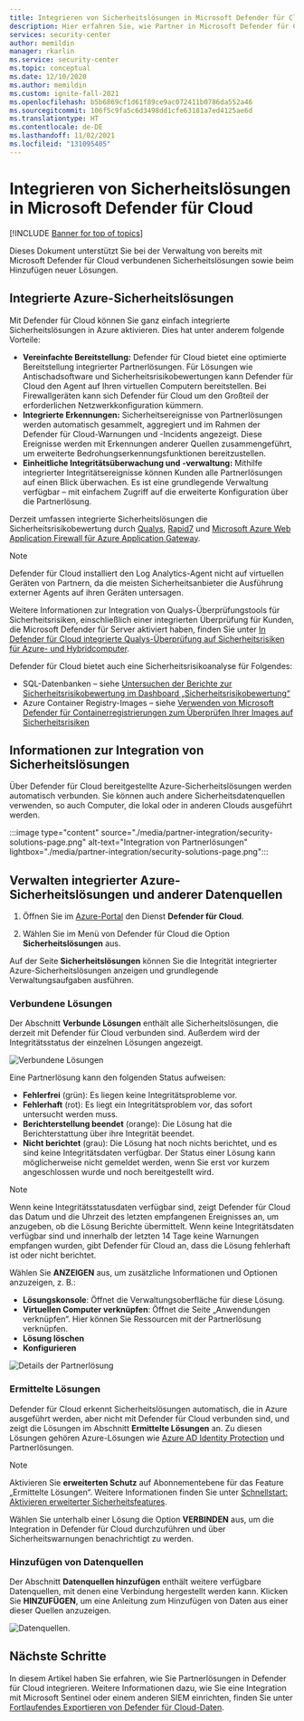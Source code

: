 ```yaml
---
title: Integrieren von Sicherheitslösungen in Microsoft Defender für Cloud | Microsoft-Dokumentation
description: Hier erfahren Sie, wie Partner in Microsoft Defender für Cloud integriert werden, um die allgemeine Sicherheit Ihrer Azure-Ressourcen zu verbessern.
services: security-center
author: memildin
manager: rkarlin
ms.service: security-center
ms.topic: conceptual
ms.date: 12/10/2020
ms.author: memildin
ms.custom: ignite-fall-2021
ms.openlocfilehash: b5b6869cf1d61f89ce9ac072411b0786da552a46
ms.sourcegitcommit: 106f5c9fa5c6d3498dd1cfe63181a7ed4125ae6d
ms.translationtype: HT
ms.contentlocale: de-DE
ms.lasthandoff: 11/02/2021
ms.locfileid: "131095405"
---
```

# <a name="integrate-security-solutions-in-microsoft-defender-for-cloud"></a>Integrieren von Sicherheitslösungen in Microsoft Defender für Cloud

[!INCLUDE [Banner for top of topics](./includes/banner.md)]

Dieses Dokument unterstützt Sie bei der Verwaltung von bereits mit Microsoft Defender für Cloud verbundenen Sicherheitslösungen sowie beim Hinzufügen neuer Lösungen.

## <a name="integrated-azure-security-solutions"></a>Integrierte Azure-Sicherheitslösungen
Mit Defender für Cloud können Sie ganz einfach integrierte Sicherheitslösungen in Azure aktivieren. Dies hat unter anderem folgende Vorteile:

- **Vereinfachte Bereitstellung:** Defender für Cloud bietet eine optimierte Bereitstellung integrierter Partnerlösungen. Für Lösungen wie Antischadsoftware und Sicherheitsrisikobewertungen kann Defender für Cloud den Agent auf Ihren virtuellen Computern bereitstellen. Bei Firewallgeräten kann sich Defender für Cloud um den Großteil der erforderlichen Netzwerkkonfiguration kümmern.
- **Integrierte Erkennungen:** Sicherheitsereignisse von Partnerlösungen werden automatisch gesammelt, aggregiert und im Rahmen der Defender für Cloud-Warnungen und -Incidents angezeigt. Diese Ereignisse werden mit Erkennungen anderer Quellen zusammengeführt, um erweiterte Bedrohungserkennungsfunktionen bereitzustellen.
- **Einheitliche Integritätsüberwachung und -verwaltung:** Mithilfe integrierter Integritätsereignisse können Kunden alle Partnerlösungen auf einen Blick überwachen. Es ist eine grundlegende Verwaltung verfügbar – mit einfachem Zugriff auf die erweiterte Konfiguration über die Partnerlösung.

Derzeit umfassen integrierte Sicherheitslösungen die Sicherheitsrisikobewertung durch [Qualys](https://www.qualys.com/public-cloud/#azure), [Rapid7](https://www.rapid7.com/products/insightvm/) und [Microsoft Azure Web Application Firewall für Azure Application Gateway](../web-application-firewall/ag/ag-overview.md).

> [!NOTE]
> Defender für Cloud installiert den Log Analytics-Agent nicht auf virtuellen Geräten von Partnern, da die meisten Sicherheitsanbieter die Ausführung externer Agents auf ihren Geräten untersagen.

Weitere Informationen zur Integration von Qualys-Überprüfungstools für Sicherheitsrisiken, einschließlich einer integrierten Überprüfung für Kunden, die Microsoft Defender für Server aktiviert haben, finden Sie unter [In Defender für Cloud integrierte Qualys-Überprüfung auf Sicherheitsrisiken für Azure- und Hybridcomputer](deploy-vulnerability-assessment-vm.md).

Defender für Cloud bietet auch eine Sicherheitsrisikoanalyse für Folgendes:

* SQL-Datenbanken – siehe [Untersuchen der Berichte zur Sicherheitsrisikobewertung im Dashboard „Sicherheitsrisikobewertung“](defender-for-sql-on-machines-vulnerability-assessment.md#explore-vulnerability-assessment-reports)
* Azure Container Registry-Images – siehe [Verwenden von Microsoft Defender für Containerregistrierungen zum Überprüfen Ihrer Images auf Sicherheitsrisiken](defender-for-container-registries-usage.md)

## <a name="how-security-solutions-are-integrated"></a>Informationen zur Integration von Sicherheitslösungen
Über Defender für Cloud bereitgestellte Azure-Sicherheitslösungen werden automatisch verbunden. Sie können auch andere Sicherheitsdatenquellen verwenden, so auch Computer, die lokal oder in anderen Clouds ausgeführt werden.

:::image type="content" source="./media/partner-integration/security-solutions-page.png" alt-text="Integration von Partnerlösungen" lightbox="./media/partner-integration/security-solutions-page.png":::

## <a name="manage-integrated-azure-security-solutions-and-other-data-sources"></a>Verwalten integrierter Azure-Sicherheitslösungen und anderer Datenquellen

1. Öffnen Sie im [Azure-Portal](https://azure.microsoft.com/features/azure-portal/) den Dienst **Defender für Cloud**.

1. Wählen Sie im Menü von Defender für Cloud die Option **Sicherheitslösungen** aus.

Auf der Seite **Sicherheitslösungen** können Sie die Integrität integrierter Azure-Sicherheitslösungen anzeigen und grundlegende Verwaltungsaufgaben ausführen.

### <a name="connected-solutions"></a>Verbundene Lösungen

Der Abschnitt **Verbunde Lösungen** enthält alle Sicherheitslösungen, die derzeit mit Defender für Cloud verbunden sind. Außerdem wird der Integritätsstatus der einzelnen Lösungen angezeigt.  

![Verbundene Lösungen](./media/partner-integration/connected-solutions.png)

Eine Partnerlösung kann den folgenden Status aufweisen:

* **Fehlerfrei** (grün): Es liegen keine Integritätsprobleme vor.
* **Fehlerhaft** (rot): Es liegt ein Integritätsproblem vor, das sofort untersucht werden muss.
* **Berichterstellung beendet** (orange): Die Lösung hat die Berichterstattung über ihre Integrität beendet.
* **Nicht berichtet** (grau): Die Lösung hat noch nichts berichtet, und es sind keine Integritätsdaten verfügbar. Der Status einer Lösung kann möglicherweise nicht gemeldet werden, wenn Sie erst vor kurzem angeschlossen wurde und noch bereitgestellt wird.

> [!NOTE]
> Wenn keine Integritätsstatusdaten verfügbar sind, zeigt Defender für Cloud das Datum und die Uhrzeit des letzten empfangenen Ereignisses an, um anzugeben, ob die Lösung Berichte übermittelt. Wenn keine Integritätsdaten verfügbar sind und innerhalb der letzten 14 Tage keine Warnungen empfangen wurden, gibt Defender für Cloud an, dass die Lösung fehlerhaft ist oder nicht berichtet.
>
>

Wählen Sie **ANZEIGEN** aus, um zusätzliche Informationen und Optionen anzuzeigen, z. B.:

   - **Lösungskonsole**: Öffnet die Verwaltungsoberfläche für diese Lösung.
   - **Virtuellen Computer verknüpfen**: Öffnet die Seite „Anwendungen verknüpfen“. Hier können Sie Ressourcen mit der Partnerlösung verknüpfen.
   - **Lösung löschen**
   - **Konfigurieren**

   ![Details der Partnerlösung](./media/partner-integration/partner-solutions-detail.png)


### <a name="discovered-solutions"></a>Ermittelte Lösungen

Defender für Cloud erkennt Sicherheitslösungen automatisch, die in Azure ausgeführt werden, aber nicht mit Defender für Cloud verbunden sind, und zeigt die Lösungen im Abschnitt **Ermittelte Lösungen** an. Zu diesen Lösungen gehören Azure-Lösungen wie [Azure AD Identity Protection](../active-directory/identity-protection/overview-identity-protection.md) und Partnerlösungen.

> [!NOTE]
> Aktivieren Sie **erweiterten Schutz** auf Abonnementebene für das Feature „Ermittelte Lösungen“. Weitere Informationen finden Sie unter [Schnellstart: Aktivieren erweiterter Sicherheitsfeatures](enable-enhanced-security.md).

Wählen Sie unterhalb einer Lösung die Option **VERBINDEN** aus, um die Integration in Defender für Cloud durchzuführen und über Sicherheitswarnungen benachrichtigt zu werden.

### <a name="add-data-sources"></a>Hinzufügen von Datenquellen

Der Abschnitt **Datenquellen hinzufügen** enthält weitere verfügbare Datenquellen, mit denen eine Verbindung hergestellt werden kann. Klicken Sie **HINZUFÜGEN**, um eine Anleitung zum Hinzufügen von Daten aus einer dieser Quellen anzuzeigen.

![Datenquellen.](./media/partner-integration/add-data-sources.png)



## <a name="next-steps"></a>Nächste Schritte

In diesem Artikel haben Sie erfahren, wie Sie Partnerlösungen in Defender für Cloud integrieren. Weitere Informationen dazu, wie Sie eine Integration mit Microsoft Sentinel oder einem anderen SIEM einrichten, finden Sie unter [Fortlaufendes Exportieren von Defender für Cloud-Daten](continuous-export.md).
